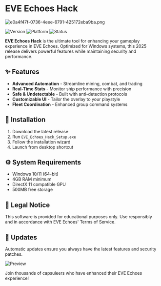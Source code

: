 # EVE Echoes Hack

![e0a4f47f-0736-4eee-9791-425172eba9ba.png](https://i.postimg.cc/05LM1bYD/e0a4f47f-0736-4eee-9791-425172eba9ba.png)

![Version](https://img.shields.io/badge/version-2025-blue)
![Platform](https://img.shields.io/badge/platform-Windows-lightgrey)
![Status](https://img.shields.io/badge/status-active-brightgreen)

**EVE Echoes Hack** is the ultimate tool for enhancing your gameplay experience in EVE Echoes. Optimized for Windows systems, this 2025 release delivers powerful features while maintaining security and performance.

## ✨ Features

- **Advanced Automation** - Streamline mining, combat, and trading
- **Real-Time Stats** - Monitor ship performance with precision
- **Safe & Undetectable** - Built with anti-detection protocols
- **Customizable UI** - Tailor the overlay to your playstyle
- **Fleet Coordination** - Enhanced group command systems

## 🚀 Installation

1. Download the latest release
2. Run `EVE_Echoes_Hack_Setup.exe`
3. Follow the installation wizard
4. Launch from desktop shortcut

## ⚙️ System Requirements

- Windows 10/11 (64-bit)
- 4GB RAM minimum
- DirectX 11 compatible GPU
- 500MB free storage

## 📌 Legal Notice

This software is provided for educational purposes only. Use responsibly and in accordance with EVE Echoes' Terms of Service.

## 🔄 Updates

Automatic updates ensure you always have the latest features and security patches.

![Preview](https://img.shields.io/badge/preview-available-orange)

Join thousands of capsuleers who have enhanced their EVE Echoes experience!